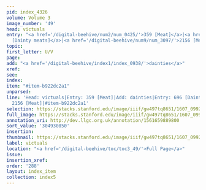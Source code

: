```yaml
---
pid: index_4326
volume: Volume 3
image_number: '49'
head: victuals
entry: "<a href='/digital-beehive/num2/num_0425/'>359 [Meat]</a>|<a href='/digital-beehive/num3/num_1000/'>696
  [Dainty meats]</a>|<a href='/digital-beehive/num9/num_3097/'>2156 [Meat]</a>"
topic:
first_letter: U/V
page:
add: "<a href='/digital-beehive/index1/index_0938/'>dainties</a>"
xref:
see:
index:
item: "#item-b922dc2a1"
unparsed:
line: 'Head: victuals|Entry: 359 [Meat]|Add: dainties|Entry: 696 [Dainty meats]|Entry:
  2156 [Meat]|#item-b922dc2a1'
selection: https://stacks.stanford.edu/image/iiif/gw497tq8651/1607_0992/1639,850,590,194/full/0/default.jpg
full_image: https://stacks.stanford.edu/image/iiif/gw497tq8651/1607_0992/full/full/0/default.jpg
annotation_uri: http://dev.llgc.org.uk/annotation/1561659889800
sort_value: '304930850'
insertion:
thumbnail: https://stacks.stanford.edu/image/iiif/gw497tq8651/1607_0992/1639,850,590,194/150,/0/default.jpg
label: victuals
location: "<a href='/digital-beehive/toc/toc3_49/'>Full Page</a>"
issue:
insertion_xref:
order: '288'
layout: index_item
collection: index5
---
```

